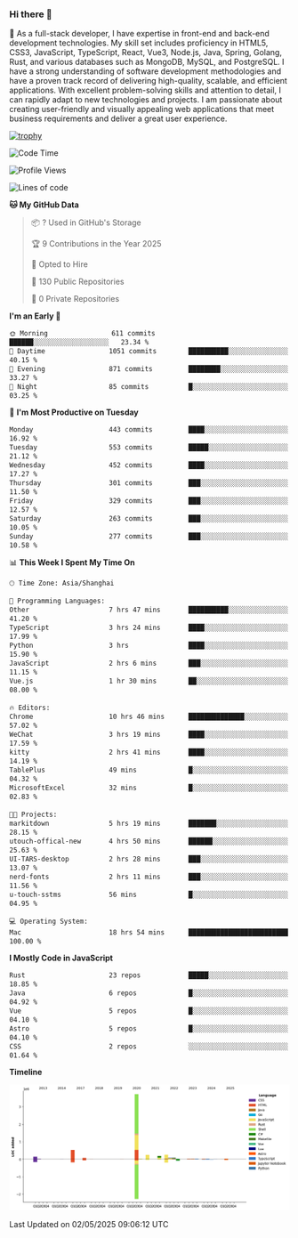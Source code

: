 ### Hi there 👋

🌱 As a full-stack developer, I have expertise in front-end and back-end development technologies. My skill set includes proficiency in HTML5, CSS3, JavaScript, TypeScript, React, Vue3, Node.js, Java, Spring, Golang, Rust, and various databases such as MongoDB, MySQL, and PostgreSQL. I have a strong understanding of software development methodologies and have a proven track record of delivering high-quality, scalable, and efficient applications. With excellent problem-solving skills and attention to detail, I can rapidly adapt to new technologies and projects. I am passionate about creating user-friendly and visually appealing web applications that meet business requirements and deliver a great user experience.

[![trophy](https://github-profile-trophy.vercel.app/?username=elton&rank=SECRET,SSS,SS,S,AAA,AA,A&theme=onedark&no-frame=true&margin-w=10)](https://github.com/ryo-ma/github-profile-trophy)

<!--START_SECTION:waka-->
![Code Time](http://img.shields.io/badge/Code%20Time-1%2C600%20hrs%2055%20mins-blue)

![Profile Views](http://img.shields.io/badge/Profile%20Views-0-blue)

![Lines of code](https://img.shields.io/badge/From%20Hello%20World%20I%27ve%20Written-5.6%20million%20lines%20of%20code-blue)

**🐱 My GitHub Data** 

> 📦 ? Used in GitHub's Storage 
 > 
> 🏆 9 Contributions in the Year 2025
 > 
> 💼 Opted to Hire
 > 
> 📜 130 Public Repositories 
 > 
> 🔑 0 Private Repositories 
 > 
**I'm an Early 🐤** 

```text
🌞 Morning                611 commits         ██████░░░░░░░░░░░░░░░░░░░   23.34 % 
🌆 Daytime                1051 commits        ██████████░░░░░░░░░░░░░░░   40.15 % 
🌃 Evening                871 commits         ████████░░░░░░░░░░░░░░░░░   33.27 % 
🌙 Night                  85 commits          █░░░░░░░░░░░░░░░░░░░░░░░░   03.25 % 
```
📅 **I'm Most Productive on Tuesday** 

```text
Monday                   443 commits         ████░░░░░░░░░░░░░░░░░░░░░   16.92 % 
Tuesday                  553 commits         █████░░░░░░░░░░░░░░░░░░░░   21.12 % 
Wednesday                452 commits         ████░░░░░░░░░░░░░░░░░░░░░   17.27 % 
Thursday                 301 commits         ███░░░░░░░░░░░░░░░░░░░░░░   11.50 % 
Friday                   329 commits         ███░░░░░░░░░░░░░░░░░░░░░░   12.57 % 
Saturday                 263 commits         ███░░░░░░░░░░░░░░░░░░░░░░   10.05 % 
Sunday                   277 commits         ███░░░░░░░░░░░░░░░░░░░░░░   10.58 % 
```


📊 **This Week I Spent My Time On** 

```text
🕑︎ Time Zone: Asia/Shanghai

💬 Programming Languages: 
Other                    7 hrs 47 mins       ██████████░░░░░░░░░░░░░░░   41.20 % 
TypeScript               3 hrs 24 mins       ████░░░░░░░░░░░░░░░░░░░░░   17.99 % 
Python                   3 hrs               ████░░░░░░░░░░░░░░░░░░░░░   15.90 % 
JavaScript               2 hrs 6 mins        ███░░░░░░░░░░░░░░░░░░░░░░   11.15 % 
Vue.js                   1 hr 30 mins        ██░░░░░░░░░░░░░░░░░░░░░░░   08.00 % 

🔥 Editors: 
Chrome                   10 hrs 46 mins      ██████████████░░░░░░░░░░░   57.02 % 
WeChat                   3 hrs 19 mins       ████░░░░░░░░░░░░░░░░░░░░░   17.59 % 
kitty                    2 hrs 41 mins       ████░░░░░░░░░░░░░░░░░░░░░   14.19 % 
TablePlus                49 mins             █░░░░░░░░░░░░░░░░░░░░░░░░   04.32 % 
MicrosoftExcel           32 mins             █░░░░░░░░░░░░░░░░░░░░░░░░   02.83 % 

🐱‍💻 Projects: 
markitdown               5 hrs 19 mins       ███████░░░░░░░░░░░░░░░░░░   28.15 % 
utouch-offical-new       4 hrs 50 mins       ██████░░░░░░░░░░░░░░░░░░░   25.63 % 
UI-TARS-desktop          2 hrs 28 mins       ███░░░░░░░░░░░░░░░░░░░░░░   13.07 % 
nerd-fonts               2 hrs 11 mins       ███░░░░░░░░░░░░░░░░░░░░░░   11.56 % 
u-touch-sstms            56 mins             █░░░░░░░░░░░░░░░░░░░░░░░░   04.95 % 

💻 Operating System: 
Mac                      18 hrs 54 mins      █████████████████████████   100.00 % 
```

**I Mostly Code in JavaScript** 

```text
Rust                     23 repos            █████░░░░░░░░░░░░░░░░░░░░   18.85 % 
Java                     6 repos             █░░░░░░░░░░░░░░░░░░░░░░░░   04.92 % 
Vue                      5 repos             █░░░░░░░░░░░░░░░░░░░░░░░░   04.10 % 
Astro                    5 repos             █░░░░░░░░░░░░░░░░░░░░░░░░   04.10 % 
CSS                      2 repos             ░░░░░░░░░░░░░░░░░░░░░░░░░   01.64 % 
```



**Timeline**

![Lines of Code chart](https://raw.githubusercontent.com/elton/elton/main/assets/bar_graph.png)


 Last Updated on 02/05/2025 09:06:12 UTC
<!--END_SECTION:waka-->

<!--
**elton/elton** is a ✨ _special_ ✨ repository because its `README.md` (this file) appears on your GitHub profile.

Here are some ideas to get you started:

- 🔭 I’m currently working on ...
- 🌱 I’m currently learning ...
- 👯 I’m looking to collaborate on ...
- 🤔 I’m looking for help with ...
- 💬 Ask me about ...
- 📫 How to reach me: ...
- 😄 Pronouns: ...
- ⚡ Fun fact: ...
-->
